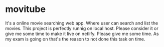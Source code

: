# movitube
It's a online movie searching web app. Where user can search and list the movies.
This project is perfectly runnig on local host. Please consider it or give me some time to make it live on netlify. 
Please give me some time. As my exam is going on that's the reason to not done this task on time.
